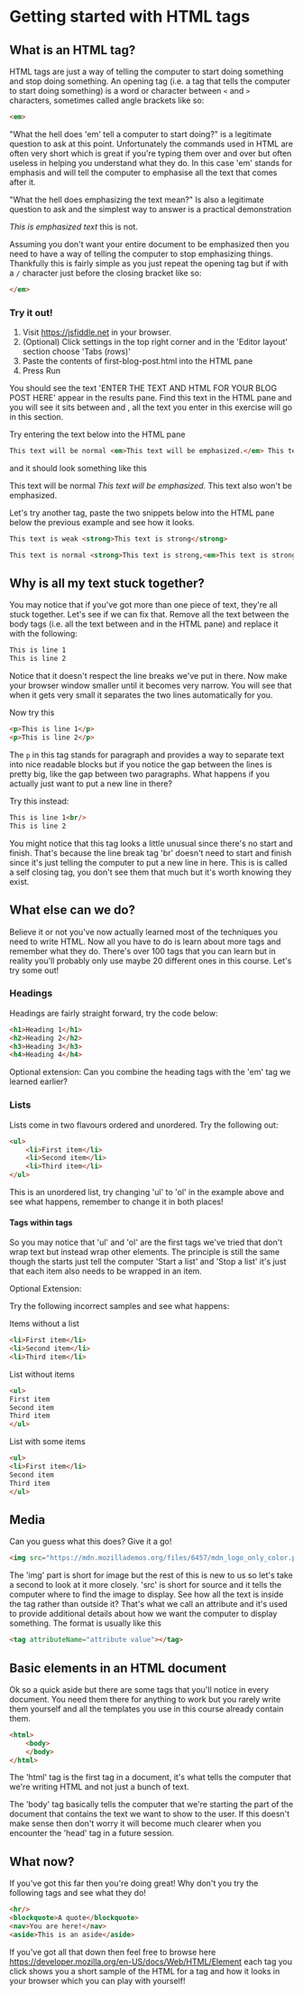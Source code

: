 # Getting started with HTML tags

## What is an HTML tag?

HTML tags are just a way of telling the computer to start doing something and stop doing something.  An opening tag (i.e. a tag that tells the computer to start doing something) is a word or character between `<` and `>` characters, sometimes called angle brackets like so:

```HTML
<em>
```

"What the hell does 'em' tell a computer to start doing?" is a legitimate question to ask at this point.  Unfortunately the commands used in HTML are often very short which is great if you're typing them over and over but often useless in helping you understand what they do.  In this case 'em' stands for emphasis and will tell the computer to emphasise all the text that comes after it.

"What the hell does emphasizing the text mean?" Is also a legitimate question to ask and the simplest way to answer is a practical demonstration

*This is emphasized text* this is not.

Assuming you don't want your entire document to be emphasized then you need to have a way of telling the computer to stop emphasizing things.  Thankfully this is fairly simple as you just repeat the opening tag but if with a `/` character just before the closing bracket like so:

```HTML
</em>
``` 

###  Try it out!

1. Visit https://jsfiddle.net in your browser.
2. (Optional) Click settings in the top right corner and in the 'Editor layout' section choose 'Tabs (rows)'  
3. Paste the contents of first-blog-post.html into the HTML pane
4. Press Run

You should see the text 'ENTER THE TEXT AND HTML FOR YOUR BLOG POST HERE' appear in the results pane.  Find this text in the HTML pane and you will see it sits between <body> and </body>, all the text you enter in this exercise will go in this section.

Try entering the text below into the HTML pane

```HTML
This text will be normal <em>This text will be emphasized.</em> This text also won't be emphasized.
```
and it should look something like this

This text will be normal <em>This text will be emphasized.</em> This text also won't be emphasized.

Let's try another tag, paste the two snippets below into the HTML pane below the previous example and see how it looks.

```HTML
This text is weak <strong>This text is strong</strong>
```
```HTML
This text is normal <strong>This text is strong,<em>This text is strong and emphasized</em></strong>
```

## Why is all my text stuck together?

You may notice that if you've got more than one piece of text, they're all stuck together.  Let's see if we can fix that. Remove all the text between the body tags (i.e. all the text between <body> and </body> in the HTML pane) and replace it with the following:

```HTML
This is line 1
This is line 2
```

Notice that it doesn't respect the line breaks we've put in there.  Now make your browser window smaller until it becomes very narrow.  You will see that when it gets very small it separates the two lines automatically for you.

Now try this

```HTML
<p>This is line 1</p>
<p>This is line 2</p>
```

The `p` in this tag stands for paragraph and provides a way to separate text into nice readable blocks but if you notice the gap between the lines is pretty big, like the gap between two paragraphs.  What happens if you actually just want to put a new line in there?

Try this instead:

```HTML
This is line 1<br/>
This is line 2
```

You might notice that this tag looks a little unusual since there's no start and finish.  That's because the line break tag 'br' doesn't need to start and finish since it's just telling the computer to put a new line in here.  This is is called a self closing tag, you don't see them that much but it's worth knowing they exist.

## What else can we do?

Believe it or not you've now actually learned most of the techniques you need to write HTML.  Now all you have to do is learn about more tags and remember what they do.  There's over 100 tags that you can learn but in reality you'll probably only use maybe 20 different ones in this course. Let's try some out!

### Headings

Headings are fairly straight forward, try the code below:

```HTML
<h1>Heading 1</h1>
<h2>Heading 2</h2>
<h3>Heading 3</h3>
<h4>Heading 4</h4>
```
Optional extension: Can you combine the heading tags with the 'em' tag we learned earlier?

### Lists

Lists come in two flavours ordered and unordered.  Try the following out:

```HTML
<ul>
    <li>First item</li>
    <li>Second item</li>
    <li>Third item</li>
</ul>
```
This is an unordered list, try changing 'ul' to 'ol' in the example above and see what happens, remember to change it in both places!

#### Tags within tags

So you may notice that 'ul' and 'ol' are the first tags we've tried that don't wrap text but instead wrap other elements.  The principle is still the same though the starts just tell the computer 'Start a list' and 'Stop a list' it's just that each item also needs to be wrapped in an item.

Optional Extension:

Try the following incorrect samples and see what happens: 

Items without a list
```HTML
<li>First item</li>
<li>Second item</li>
<li>Third item</li>
```

List without items
```HTML
<ul>
First item
Second item
Third item
</ul>
```

List with some items
```HTML
<ul>
<li>First item</li>
Second item
Third item
</ul>
```

## Media

Can you guess what this does? Give it a go!

```HTML
<img src="https://mdn.mozillademos.org/files/6457/mdn_logo_only_color.png"/>
```

The 'img' part is short for image but the rest of this is new to us so let's take a second to look at it more closely. 'src' is short for source and it tells the computer where to find the image to display.  See how all the text is inside the tag rather than outside it? That's what we call an attribute and it's used to provide additional details about how we want the computer to display something.  The format is usually like this

```HTML
<tag attributeName="attribute value"></tag>
```

## Basic elements in an HTML document

Ok so a quick aside but there are some tags that you'll notice in every document.  You need them there for anything to work but you rarely write them yourself and all the templates you use in this course already contain them.

```HTML
<html>
    <body>
    </body>
</html>
```

The 'html' tag is the first tag in a document, it's what tells the computer that we're writing HTML and not just a bunch of text.

The 'body' tag basically tells the computer that we're starting the part of the document that contains the text we want to show to the user.  If this doesn't make sense then don't worry it will become much clearer when you encounter the 'head' tag in a future session.

## What now?

If you've got this far then you're doing great!  Why don't you try the following tags and see what they do!

```HTML
<hr/>
<blockquote>A quote</blockquote>
<nav>You are here!</nav>
<aside>This is an aside</aside>
```

If you've got all that down then feel free to browse here https://developer.mozilla.org/en-US/docs/Web/HTML/Element each tag you click shows you a short sample of the HTML for a tag and how it looks in your browser which you can play with yourself!